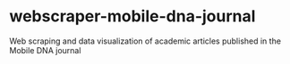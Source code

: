 # webscraper-mobile-dna-journal
Web scraping and data visualization of academic articles published in the Mobile DNA journal
